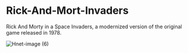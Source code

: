 # Rick-And-Mort-Invaders
Rick And Morty in a Space Invaders, a modernized version of the original game released in 1978.

![Hnet-image (6)](https://user-images.githubusercontent.com/73359364/160472408-6c524cd9-448f-4054-a632-3de7c3014033.gif)

